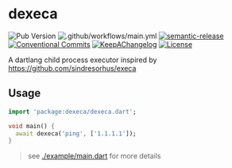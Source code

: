 # dexeca

![Pub Version](https://img.shields.io/pub/v/dexeca)
![.github/workflows/main.yml](https://github.com/brad-jones/dexeca/workflows/.github/workflows/main.yml/badge.svg?branch=master)
[![semantic-release](https://img.shields.io/badge/%20%20%F0%9F%93%A6%F0%9F%9A%80-semantic--release-e10079.svg)](https://github.com/semantic-release/semantic-release)
[![Conventional Commits](https://img.shields.io/badge/Conventional%20Commits-1.0.0-yellow.svg)](https://conventionalcommits.org)
[![KeepAChangelog](https://img.shields.io/badge/Keep%20A%20Changelog-1.0.0-%23E05735)](https://keepachangelog.com/)
[![License](https://img.shields.io/github/license/brad-jones/dexeca.svg)](https://github.com/brad-jones/dexeca/blob/master/LICENSE)

A dartlang child process executor inspired by <https://github.com/sindresorhus/execa>

## Usage

```dart
import 'package:dexeca/dexeca.dart';

void main() {
  await dexeca('ping', ['1.1.1.1']);
}
```

> see [./example/main.dart](./example/main.dart) for more details
